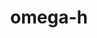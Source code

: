 ---
title: "omega-h"
layout: cache
categories: [package, v0.18.0]
meta: {"versions": ["9.34.1"], "compilers": ["gcc@=7.5.0"], "oss": ["ubuntu18.04"], "platforms": ["linux"], "targets": ["x86_64"], "stacks": ["e4s", "root"], "num_specs": 1, "num_specs_by_stack": {"e4s": 1, "root": 1}}
spec_details: [{"hash": "a3zmkcy6l3flytan5ke25u5fw3ffzxi7", "compiler": "gcc@=7.5.0", "versions": ["9.34.1"], "os": "ubuntu18.04", "platform": "linux", "target": "x86_64", "variants": ["build_type=RelWithDebInfo", "~cuda", "~examples", "~ipo", "+mpi", "+optimize", "+shared", "+symbols", "~throw", "+trilinos", "~warnings", "+zlib"], "stacks": ["e4s", "root"], "size": "-", "tarball": "https://binaries.spack.io/releases/v0.18.0/build_cache/linux-ubuntu18.04-x86_64/gcc-7.5.0/omega-h-9.34.1/linux-ubuntu18.04-x86_64-gcc-7.5.0-omega-h-9.34.1-a3zmkcy6l3flytan5ke25u5fw3ffzxi7.spack"}]
---